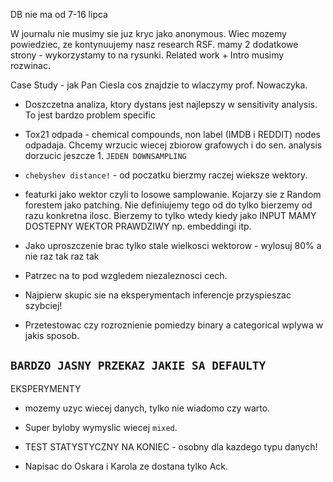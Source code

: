 DB nie ma od 7-16 lipca

W journalu nie musimy sie juz kryc jako anonymous. Wiec mozemy powiedziec, ze kontynuujemy nasz research RSF. mamy 2 dodatkowe strony - wykorzystamy to na rysunki. Related work + Intro musimy rozwinac.

Case Study - jak Pan Ciesla cos znajdzie to wlaczymy prof. Nowaczyka.

* Doszczetna analiza, ktory dystans jest najlepszy w sensitivity analysis. To jest bardzo problem specific

* Tox21 odpada - chemical compounds, non label (IMDB i REDDIT) nodes odpadaja. Chcemy wrzucic wiecej zbiorow grafowych i do sen. analysis dorzucic jeszcze 1. `JEDEN DOWNSAMPLING` 

* `chebyshev distance!` - od poczatku bierzmy raczej wieksze wektory.

* featurki jako wektor czyli to losowe samplowanie. Kojarzy sie z Random forestem jako patching. Nie definiujemy tego od do tylko bierzemy od razu konkretna ilosc. Bierzemy to tylko wtedy kiedy jako INPUT MAMY DOSTEPNY WEKTOR PRAWDZIWY np. embeddingi itp.

* Jako uproszczenie brac tylko stale wielkosci wektorow - wylosuj 80% a nie raz tak raz tak

* Patrzec na to pod wzgledem niezaleznosci cech. 

* Najpierw skupic sie na eksperymentach inferencje przyspieszac szybciej!

* Przetestowac czy rozroznienie pomiedzy binary a categorical wplywa w jakis sposob.

`BARDZO JASNY PRZEKAZ JAKIE SA DEFAULTY` 
------------------------------------------------------------------------------

EKSPERYMENTY
* mozemy uzyc wiecej danych, tylko nie wiadomo czy warto.
* Super byloby wymyslic wiecej `mixed`.
* TEST STATYSTYCZNY NA KONIEC  - osobny dla kazdego typu danych!



* Napisac do Oskara i Karola ze dostana tylko Ack.